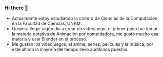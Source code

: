 ### Hi there 👋

- Actualmente estoy estudiando la carrera de Ciencias de la Computación en la Facultad de Ciencias, UNAM.
- Quisiera llegar algún día a crear un videojuego, el primer paso fue tomar la materia optativa de Animación por computadora, me gustó mucho esa materia y usar Blender en el proceso.
- Me gustan los videojuegos, el anime, series, películas y la música, por este último la mayoría del tiempo llevo audífonos puestos.

<!--
**Jonathan318042989/Jonathan318042989** is a ✨ _special_ ✨ repository because its `README.md` (this file) appears on your GitHub profile.

Here are some ideas to get you started:

- 🔭 I’m currently working on ...
- 🌱 I’m currently learning ...
- 👯 I’m looking to collaborate on ...
- 🤔 I’m looking for help with ...
- 💬 Ask me about ...
- 📫 How to reach me: ...
- 😄 Pronouns: ...
- ⚡ Fun fact: ...
-->
